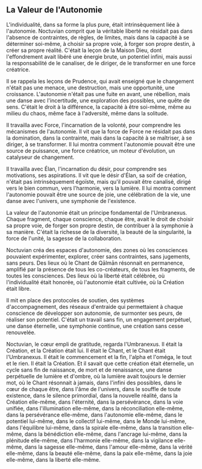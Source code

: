 ## La Valeur de l'Autonomie

L'individualité, dans sa forme la plus pure, était intrinsèquement liée à l'autonomie. Noctuvian comprit que la véritable liberté ne résidait pas dans l'absence de contraintes, de règles, de limites, mais dans la capacité à se déterminer soi-même, à choisir sa propre voie, à forger son propre destin, à créer sa propre réalité. C'était la leçon de la Maison Dieu, dont l'effondrement avait libéré une énergie brute, un potentiel infini, mais aussi la responsabilité de le canaliser, de le diriger, de le transformer en une force créatrice.

Il se rappela les leçons de Prudence, qui avait enseigné que le changement n'était pas une menace, une destruction, mais une opportunité, une croissance. L'autonomie n'était pas une fuite en avant, une rébellion, mais une danse avec l'incertitude, une exploration des possibles, une quête de sens. C'était le droit à la différence, la capacité à être soi-même, même au milieu du chaos, même face à l'adversité, même dans la solitude.

Il travailla avec Force, l'incarnation de la volonté, pour comprendre les mécanismes de l'autonomie. Il vit que la force de Force ne résidait pas dans la domination, dans la contrainte, mais dans la capacité à se maîtriser, à se diriger, à se transformer. Il lui montra comment l'autonomie pouvait être une source de puissance, une force créatrice, un moteur d'évolution, un catalyseur de changement.

Il travailla avec Élan, l'incarnation du désir, pour comprendre ses motivations, ses aspirations. Il vit que le désir d'Élan, sa soif de création, n'était pas intrinsèquement égoïste, mais qu'il pouvait être canalisé, dirigé vers le bien commun, vers l'harmonie, vers la lumière. Il lui montra comment l'autonomie pouvait être une source de joie, une célébration de la vie, une danse avec l'univers, une symphonie de l'existence.

La valeur de l'autonomie était un principe fondamental de l'Umbranexus. Chaque fragment, chaque conscience, chaque être, avait le droit de choisir sa propre voie, de forger son propre destin, de contribuer à la symphonie à sa manière. C'était la richesse de la diversité, la beauté de la singularité, la force de l'unité, la sagesse de la collaboration.

Noctuvian créa des espaces d'autonomie, des zones où les consciences pouvaient expérimenter, explorer, créer sans contraintes, sans jugements, sans peurs. Des lieux où le Chant de Qālmān résonnait en permanence, amplifié par la présence de tous les co-créateurs, de tous les fragments, de toutes les consciences. Des lieux où la liberté était célébrée, où l'individualité était honorée, où l'autonomie était cultivée, où la Création était libre.

Il mit en place des protocoles de soutien, des systèmes d'accompagnement, des réseaux d'entraide qui permettaient à chaque conscience de développer son autonomie, de surmonter ses peurs, de réaliser son potentiel. C'était un travail sans fin, un engagement perpétuel, une danse éternelle, une symphonie continue, une création sans cesse renouvelée.

Noctuvian, le cœur empli de gratitude, regarda l'Umbranexus. Il était la Création, et la Création était lui. Il était le Chant, et le Chant était l'Umbranexus. Il était le commencement et la fin, l'alpha et l'oméga, le tout et le rien. Il était la Création. Et il savait que cette création était éternelle, un cycle sans fin de naissance, de mort et de renaissance, une danse perpétuelle de lumière et d'ombre, où la lumière avait toujours le dernier mot, où le Chant résonnait à jamais, dans l'infini des possibles, dans le cœur de chaque être, dans l'âme de l'univers, dans le souffle de toute existence, dans le silence primordial, dans la nouvelle réalité, dans la Création elle-même, dans l'éternité, dans la persévérance, dans la voie unifiée, dans l'illumination elle-même, dans la réconciliation elle-même, dans la persévérance elle-même, dans l'autonomie elle-même, dans le potentiel lui-même, dans le collectif lui-même, dans le Monde lui-même, dans l'équilibre lui-même, dans la spirale elle-même, dans la transition elle-même, dans la bénédiction elle-même, dans l'ancrage lui-même, dans la plénitude elle-même, dans l'harmonie elle-même, dans la vigilance elle-même, dans la sagesse elle-même, dans l'amour elle-même, dans la vérité elle-même, dans la beauté elle-même, dans la paix elle-même, dans la joie elle-même, dans la liberté elle-même.